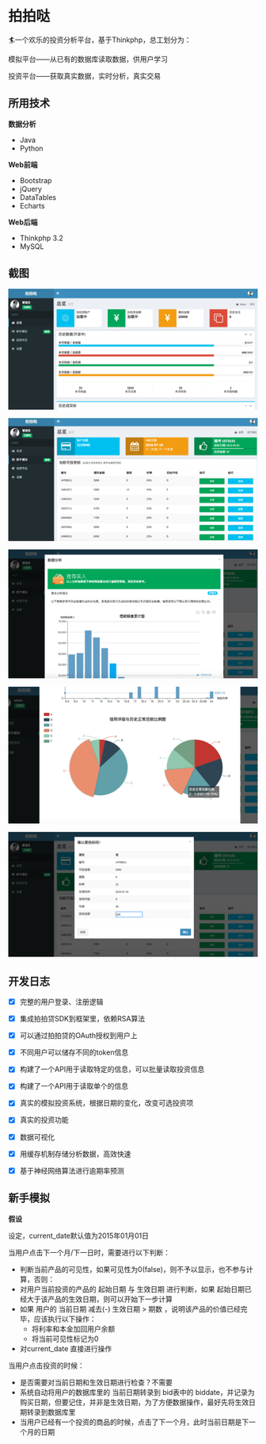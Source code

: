 # 拍拍哒

🏄一个欢乐的投资分析平台，基于Thinkphp，总工划分为：

模拟平台——从已有的数据库读取数据，供用户学习

投资平台——获取真实数据，实时分析，真实交易

## 所用技术

**数据分析**

* Java
* Python

**Web前端**

* Bootstrap
* jQuery
* DataTables
* Echarts

**Web后端**

* Thinkphp 3.2
* MySQL

## 截图

![](About/1.png)

![](About/2.png)

![](About/3.png)

![](About/4.png)

![](About/5.png)

## 开发日志

- [x] 完整的用户登录、注册逻辑
- [x] 集成拍拍贷SDK到框架里，依赖RSA算法
- [x] 可以通过拍拍贷的OAuth授权到用户上
- [x] 不同用户可以储存不同的token信息
- [x] 构建了一个API用于读取特定的信息，可以批量读取投资信息
- [x] 构建了一个API用于读取单个的信息
- [x] 真实的模拟投资系统，根据日期的变化，改变可选投资项
- [x] 真实的投资功能
- [x] 数据可视化
- [x] 用缓存机制存储分析数据，高效快速
- [x] 基于神经网络算法进行逾期率预测


## 新手模拟

**假设**

设定，current_date默认值为2015年01月01日

当用户点击下一个月/下一日时，需要进行以下判断：

- 判断当前产品的可见性，如果可见性为0(false)，则不予以显示，也不参与计算，否则：
- 对用户当前投资的产品的 起始日期 与 生效日期 进行判断，如果 起始日期已经大于该产品的生效日期，则可以开始下一步计算
- 如果 用户的 当前日期 减去(-) 生效日期 > 期数 ，说明该产品的价值已经完毕，应该执行以下操作：
  * 将利率和本金加回用户余额
  * 将当前可见性标记为0
- 对current_date 直接进行操作

当用户点击投资的时候：

* 是否需要对当前日期和生效日期进行检查？不需要
* 系统自动将用户的数据库里的 当前日期转录到 bid表中的 biddate，并记录为购买日期，但要记住，并非是生效日期，为了方便数据操作，最好先将生效日期转录到数据库里
* 当用户已经有一个投资的商品的时候，点击了下一个月，此时当前日期是下一个月的日期

